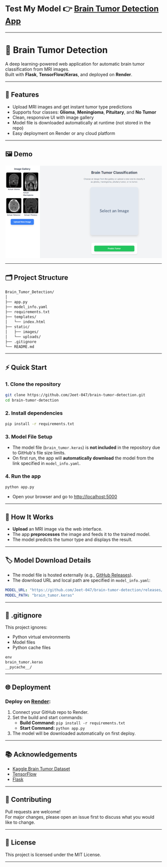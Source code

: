 <p>
  <h2 style="font-size:25px;">Test My Model 👉
   <a href="https://brain-tumor-detection-jeet.onrender.com" target="_blank">
       Brain Tumor Detection App
   </a></h2>
</p>

---

# 🧠 Brain Tumor Detection

A deep learning-powered web application for automatic brain tumor classification from MRI images.  
Built with **Flask**, **TensorFlow/Keras**, and deployed on **Render**.

---

## 🚀 Features

- Upload MRI images and get instant tumor type predictions
- Supports four classes: **Glioma**, **Meningioma**, **Pituitary**, and **No Tumor**
- Clean, responsive UI with image gallery
- Model file is downloaded automatically at runtime (not stored in the repo)
- Easy deployment on Render or any cloud platform

---

## 🖼️ Demo

![App Screenshot](static/images/website_img.png)

---

## 🗂️ Project Structure

```
Brain_Tumor_Detection/
│
├── app.py
├── model_info.yaml
├── requirements.txt
├── templates/
│   └── index.html
├── static/
│   ├── images/
│   └── uploads/
├── .gitignore
└── README.md
```

---

## ⚡ Quick Start

### 1. **Clone the repository**

```sh
git clone https://github.com/Jeet-047/brain-tumor-detection.git
cd brain-tumor-detection
```

### 2. **Install dependencies**

```sh
pip install -r requirements.txt
```

### 3. **Model File Setup**

- The model file (`brain_tumor.keras`) is **not included** in the repository due to GitHub's file size limits.
- On first run, the app will **automatically download** the model from the link specified in `model_info.yaml`.

### 4. **Run the app**

```sh
python app.py
```

- Open your browser and go to [http://localhost:5000](http://localhost:5000)

---

## 🧩 How It Works

- **Upload** an MRI image via the web interface.
- The app **preprocesses** the image and feeds it to the trained model.
- The model predicts the tumor type and displays the result.

---

## 🏷️ Model Download Details

- The model file is hosted externally (e.g., [GitHub Releases](https://github.com/Jeet-047/brain-tumor-detection/releases)).
- The download URL and local path are specified in `model_info.yaml`:

```yaml
MODEL_URL: "https://github.com/Jeet-047/brain-tumor-detection/releases/download/bt_model_v1/brain_tumor.keras"
MODEL_PATH: "brain_tumor.keras"
```

---

## 📝 .gitignore

This project ignores:
- Python virtual environments
- Model files
- Python cache files

```gitignore
env
brain_tumor.keras
__pycache__/
```

---

## 🌐 Deployment

### Deploy on [Render](https://render.com):

1. Connect your GitHub repo to Render.
2. Set the build and start commands:
   - **Build Command:** `pip install -r requirements.txt`
   - **Start Command:** `python app.py`
3. The model will be downloaded automatically on first deploy.

---

## 📚 Acknowledgements

- [Kaggle Brain Tumor Dataset](https://www.kaggle.com/datasets/masoudnickparvar/brain-tumor-mri-dataset)
- [TensorFlow](https://www.tensorflow.org/)
- [Flask](https://flask.palletsprojects.com/)

---

## 🤝 Contributing

Pull requests are welcome!  
For major changes, please open an issue first to discuss what you would like to change.

---

## 📄 License

This project is licensed under the MIT License.

---
